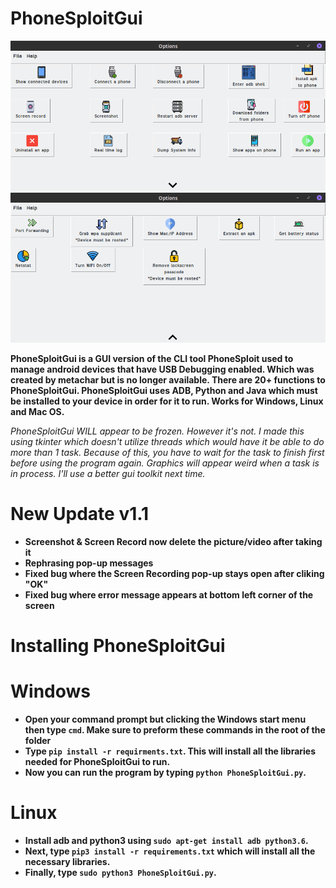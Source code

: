 # PhoneSploitGui

![Screenshot](Screenshots/Firstpage.png)
![Screenshot](Screenshots/Secondpage.png)

**PhoneSploitGui is a GUI version of the CLI tool PhoneSploit used to manage android devices that have USB Debugging enabled. Which was created by metachar but is no longer available.
There are 20+ functions to PhoneSploitGui. PhoneSploitGui uses ADB, Python and Java which must be installed to your device in order for it to run. Works for Windows, Linux and Mac OS.**

_PhoneSploitGui WILL appear to be frozen. However it's not. I made this using tkinter which doesn't utilize threads which would have it be able to do more than 1 task. Because of this, you have to wait for the task to finish first before using the program again. Graphics will appear weird when a task is in process. I'll use a better gui toolkit next time._

# New Update v1.1
* **Screenshot & Screen Record now delete the picture/video after taking it**<br>
* **Rephrasing pop-up messages**<br>
* **Fixed bug where the Screen Recording pop-up stays open after cliking "OK"**<br>
* **Fixed bug where error message appears at bottom left corner of the screen**<br>


# Installing PhoneSploitGui
# Windows

* **Open your command prompt but clicking the Windows start menu then type ``cmd``. Make sure to preform these commands in the root of the folder**
* **Type ``pip install -r requirments.txt``. This will install all the libraries needed for PhoneSploitGui to run.**
* **Now you can run the program by typing ``python PhoneSploitGui.py``.**

# Linux

* **Install adb and python3 using ``sudo apt-get install adb python3.6``.**
* **Next, type ``pip3 install -r requirements.txt`` which will install all the necessary libraries.**
* **Finally, type ``sudo python3 PhoneSploitGui.py``.**

